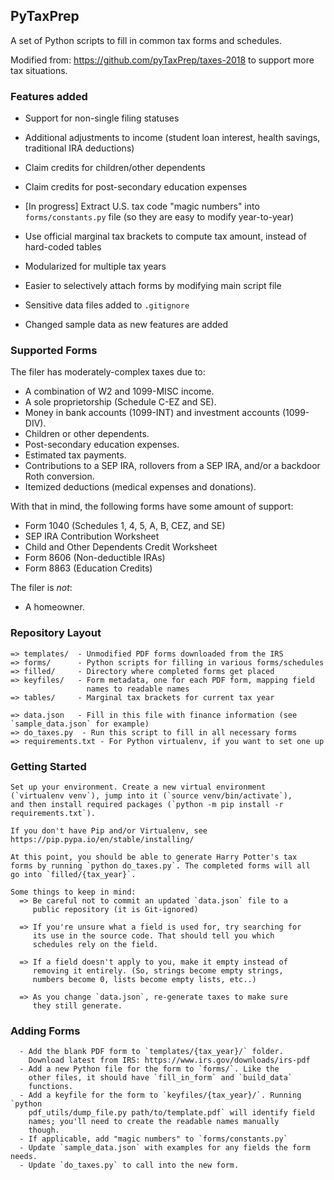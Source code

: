 ## PyTaxPrep

A set of Python scripts to fill in common tax forms and schedules.

Modified from: https://github.com/pyTaxPrep/taxes-2018 to support more tax situations.

### Features added

+ Support for non-single filing statuses
+ Additional adjustments to income (student loan interest, health savings, traditional IRA deductions)
+ Claim credits for children/other dependents
+ Claim credits for post-secondary education expenses
+ [In progress] Extract U.S. tax code "magic numbers" into `forms/constants.py` file (so they are easy to modify year-to-year)
+ Use official marginal tax brackets to compute tax amount, instead of hard-coded tables
+ Modularized for multiple tax years
+ Easier to selectively attach forms by modifying main script file
+ Sensitive data files added to `.gitignore`

+ Changed sample data as new features are added

### Supported Forms

The filer has moderately-complex taxes due to:
  - A combination of W2 and 1099-MISC income.
  - A sole proprietorship (Schedule C-EZ and SE). 
  - Money in bank accounts (1099-INT) and investment accounts (1099-DIV).
  - Children or other dependents.
  - Post-secondary education expenses.
  - Estimated tax payments.
  - Contributions to a SEP IRA, rollovers from a SEP IRA, and/or a backdoor Roth conversion.
  - Itemized deductions (medical expenses and donations).

With that in mind, the following forms have some amount of support:
  - Form 1040 (Schedules 1, 4, 5, A, B, CEZ, and SE)
  - SEP IRA Contribution Worksheet
  - Child and Other Dependents Credit Worksheet
  - Form 8606 (Non-deductible IRAs)
  - Form 8863 (Education Credits)

The filer is _not_:
  - A homeowner.

### Repository Layout

    => templates/  - Unmodified PDF forms downloaded from the IRS
    => forms/      - Python scripts for filling in various forms/schedules
    => filled/     - Directory where completed forms get placed
    => keyfiles/   - Form metadata, one for each PDF form, mapping field
                     names to readable names
    => tables/     - Marginal tax brackets for current tax year

    => data.json   - Fill in this file with finance information (see `sample_data.json` for example)
    => do_taxes.py  - Run this script to fill in all necessary forms
    => requirements.txt - For Python virtualenv, if you want to set one up


### Getting Started

    Set up your environment. Create a new virtual environment
    (`virtualenv venv`), jump into it (`source venv/bin/activate`),
    and then install required packages (`python -m pip install -r
    requirements.txt`).

    If you don't have Pip and/or Virtualenv, see
    https://pip.pypa.io/en/stable/installing/

    At this point, you should be able to generate Harry Potter's tax
    forms by running `python do_taxes.py`. The completed forms will all
    go into `filled/{tax_year}`.

    Some things to keep in mind:
      => Be careful not to commit an updated `data.json` file to a
         public repository (it is Git-ignored)

      => If you're unsure what a field is used for, try searching for
         its use in the source code. That should tell you which
         schedules rely on the field.

      => If a field doesn't apply to you, make it empty instead of
         removing it entirely. (So, strings become empty strings, 
         numbers become 0, lists become empty lists, etc..)

      => As you change `data.json`, re-generate taxes to make sure
         they still generate.


### Adding Forms

      - Add the blank PDF form to `templates/{tax_year}/` folder. 
        Download latest from IRS: https://www.irs.gov/downloads/irs-pdf
      - Add a new Python file for the form to `forms/`. Like the
        other files, it should have `fill_in_form` and `build_data`
        functions.
      - Add a keyfile for the form to `keyfiles/{tax_year}/`. Running `python
        pdf_utils/dump_file.py path/to/template.pdf` will identify field
        names; you'll need to create the readable names manually
        though.
      - If applicable, add "magic numbers" to `forms/constants.py`
      - Update `sample_data.json` with examples for any fields the form needs.
      - Update `do_taxes.py` to call into the new form.
